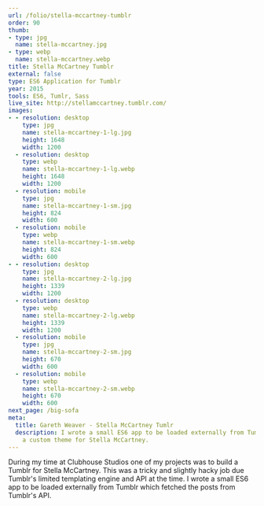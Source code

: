 ```yaml
---
url: /folio/stella-mccartney-tumblr
order: 90
thumb:
- type: jpg
  name: stella-mccartney.jpg
- type: webp
  name: stella-mccartney.webp
title: Stella McCartney Tumblr
external: false
type: ES6 Application for Tumblr
year: 2015
tools: ES6, Tumlr, Sass
live_site: http://stellamccartney.tumblr.com/
images:
- - resolution: desktop
    type: jpg
    name: stella-mccartney-1-lg.jpg
    height: 1648
    width: 1200
  - resolution: desktop
    type: webp
    name: stella-mccartney-1-lg.webp
    height: 1648
    width: 1200
  - resolution: mobile
    type: jpg
    name: stella-mccartney-1-sm.jpg
    height: 824
    width: 600
  - resolution: mobile
    type: webp
    name: stella-mccartney-1-sm.webp
    height: 824
    width: 600
- - resolution: desktop
    type: jpg
    name: stella-mccartney-2-lg.jpg
    height: 1339
    width: 1200
  - resolution: desktop
    type: webp
    name: stella-mccartney-2-lg.webp
    height: 1339
    width: 1200
  - resolution: mobile
    type: jpg
    name: stella-mccartney-2-sm.jpg
    height: 670
    width: 600
  - resolution: mobile
    type: webp
    name: stella-mccartney-2-sm.webp
    height: 670
    width: 600
next_page: /big-sofa
meta:
  title: Gareth Weaver - Stella McCartney Tumlr
  description: I wrote a small ES6 app to be loaded externally from Tumblr to create
    a custom theme for Stella McCartney.
---
```

During my time at Clubhouse Studios one of my projects was to build a Tumblr for
Stella McCartney. This was a tricky and slightly hacky job due Tumblr's limited
templating engine and API at the time. I wrote a small ES6 app to be loaded
externally from Tumblr which fetched the posts from Tumblr's API.
